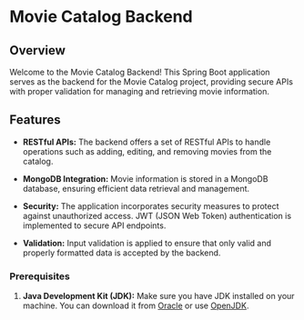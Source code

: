 # Movie Catalog Backend

## Overview

Welcome to the Movie Catalog Backend! This Spring Boot application serves as the backend for the Movie Catalog project, providing secure APIs with proper validation for managing and retrieving movie information.

## Features

- **RESTful APIs:** The backend offers a set of RESTful APIs to handle operations such as adding, editing, and removing movies from the catalog.

- **MongoDB Integration:** Movie information is stored in a MongoDB database, ensuring efficient data retrieval and management.

- **Security:** The application incorporates security measures to protect against unauthorized access. JWT (JSON Web Token) authentication is implemented to secure API endpoints.

- **Validation:** Input validation is applied to ensure that only valid and properly formatted data is accepted by the backend.

### Prerequisites

1. **Java Development Kit (JDK):** Make sure you have JDK installed on your machine. You can download it from [Oracle](https://www.oracle.com/java/technologies/javase-downloads.html) or use [OpenJDK](https://openjdk.java.net/).
